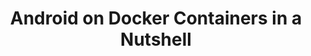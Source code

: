 ---
categories:
- bkk19
description: Evaluating Android applications with out downloading them on the device,
  dedicating the display on handheld to UI thereby moving the real time data processing
  to high end servers and streaming of Android applications instead of running on
  the device is all possible with virtualization of Android using Docker Containers.
  This talk is to share the fundamentals of building Android to boot on Docker containers
  by leveraging open source projects, the unaddressed gaps in the current offering
  and how to go about addressing these gaps with limited knowledge of Docker containers.
image:
  featured: 'true'
  path: /assets/images/featured-images/bkk19/BKK19-115.png
session_attendee_num: '10'
session_id: BKK19-115
session_room: Session Room 2 (Lotus 3-4)
session_slot:
  end_time: '2019-04-01 15:55:00'
  start_time: '2019-04-01 15:30:00'
session_speakers:
- speaker_bio: Senior Software Engineer, Developer services, Linaro. Passionate about
    building and booting Android on ARM based SOCs for mobile and ARM servers.
  speaker_company: Linaro
  speaker_image: /assets/images/speakers/bkk19/khasim-syed-mohammed.jpg
  speaker_location: India
  speaker_name: Khasim Syed Mohammed
  speaker_position: Senior Software Engineer - Android and Chromium
  speaker_username: khasim.mohammed
session_track: Android
tag: session
tags:
- Linux Kernel
title: Android on Docker Containers in a Nutshell
---